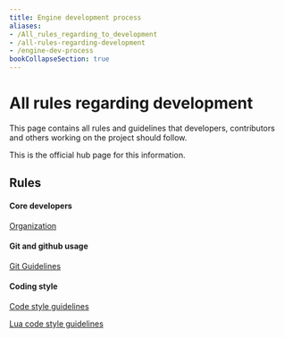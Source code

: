 ```yaml
---
title: Engine development process
aliases:
- /All_rules_regarding_to_development
- /all-rules-regarding-development
- /engine-dev-process
bookCollapseSection: true
---
```


# All rules regarding development

This page contains all rules and guidelines that developers, contributors and others working on the project should follow.

This is the official hub page for this information.

Rules
-----

#### Core developers

[Organization](/Organization)

#### Git and github usage

[Git Guidelines](/Git_Guidelines)

#### Coding style

[Code style guidelines](/Code_style_guidelines)

[Lua code style guidelines](/Lua_code_style_guidelines)
